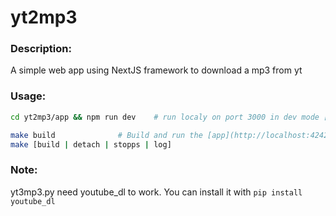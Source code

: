 # yt2mp3

### Description:
A simple web app using NextJS framework to download a mp3 from yt

### Usage:
```bash
cd yt2mp3/app && npm run dev	# run localy on port 3000 in dev mode [link](http://localhost:3000)
```

```bash
make build				# Build and run the [app](http://localhost:4242) inside a docker container
make [build | detach | stopps | log]
```

### Note:
yt3mp3.py need youtube_dl to work. You can install it with ```pip install youtube_dl```
